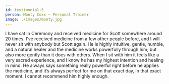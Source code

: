 ```yaml
---
id: testimonial-5
person: Monty Coxx ~ Personal Trainer
image: ./images/monty.jpg
---
```


I have sat in Ceremony and received medicine for Scott somewhere around 20 times. I’ve received medicine from a few other people before, and I will never sit with anybody but Scott again. He is highly intuitive, gentle, humble, and a natural healer and the medicine works powerfully through him; but also more gently than it does with others. When I sit with him it feels like a very sacred experience, and I know he has my highest intention and healing in mind. He always says something really powerful right before he applies the medicine, and it’s always perfect for me on that exact day, in that exact moment. I cannot recommend him highly enough.
